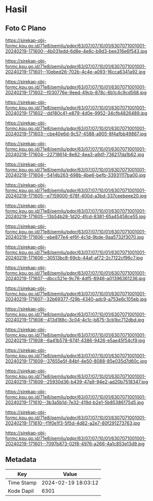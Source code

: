 # Hasil

## Foto C Plano

https://sirekap-obj-formc.kpu.go.id/71e8/pemilu/pdpr/63/07/07/10/01/6307071001001-20240219-171600--4b031edd-6d8e-4e8c-b9d3-bee316e6f543.jpg

https://sirekap-obj-formc.kpu.go.id/71e8/pemilu/pdpr/63/07/07/10/01/6307071001001-20240219-171601--10ebed26-702b-4c4e-a093-16cca6341a92.jpg

https://sirekap-obj-formc.kpu.go.id/71e8/pemilu/pdpr/63/07/07/10/01/6307071001001-20240219-171602--f030776e-9eed-49cb-878c-6b1c4c9cd568.jpg

https://sirekap-obj-formc.kpu.go.id/71e8/pemilu/pdpr/63/07/07/10/01/6307071001001-20240219-171602--dd180c41-e879-4d0e-9952-34cfb4826489.jpg

https://sirekap-obj-formc.kpu.go.id/71e8/pemilu/pdpr/63/07/07/10/01/6307071001001-20240219-171603--cbe40e6d-9c57-4588-a905-8f4afbb49867.jpg

https://sirekap-obj-formc.kpu.go.id/71e8/pemilu/pdpr/63/07/07/10/01/6307071001001-20240219-171604--22718614-8e82-4ea3-a9d1-736217da1b62.jpg

https://sirekap-obj-formc.kpu.go.id/71e8/pemilu/pdpr/63/07/07/10/01/6307071001001-20240219-171604--5414b263-698b-4be6-befb-33931117ba00.jpg

https://sirekap-obj-formc.kpu.go.id/71e8/pemilu/pdpr/63/07/07/10/01/6307071001001-20240219-171605--e7159000-678f-400d-a3bd-337ceebeee20.jpg

https://sirekap-obj-formc.kpu.go.id/71e8/pemilu/pdpr/63/07/07/10/01/6307071001001-20240219-171605--13b54b28-1d20-4fcd-8381-65a45458ce55.jpg

https://sirekap-obj-formc.kpu.go.id/71e8/pemilu/pdpr/63/07/07/10/01/6307071001001-20240219-171606--ebe877e4-ef6f-4c1d-9bde-9aa5732f3070.jpg

https://sirekap-obj-formc.kpu.go.id/71e8/pemilu/pdpr/63/07/07/10/01/6307071001001-20240219-171606--30513bc8-69cb-44af-af72-2c7122cf96c7.jpg

https://sirekap-obj-formc.kpu.go.id/71e8/pemilu/pdpr/63/07/07/10/01/6307071001001-20240219-171607--dbcc521e-9c76-4df5-8946-a01396361236.jpg

https://sirekap-obj-formc.kpu.go.id/71e8/pemilu/pdpr/63/07/07/10/01/6307071001001-20240219-171607--32b69377-f29b-4340-adc9-a753e6c105eb.jpg

https://sirekap-obj-formc.kpu.go.id/71e8/pemilu/pdpr/63/07/07/10/01/6307071001001-20240219-171608--413d188c-3c04-4c1c-b875-3cb1bc712dbd.jpg

https://sirekap-obj-formc.kpu.go.id/71e8/pemilu/pdpr/63/07/07/10/01/6307071001001-20240219-171608--6a41b578-674f-4386-9426-e5ae45f54cf9.jpg

https://sirekap-obj-formc.kpu.go.id/71e8/pemilu/pdpr/63/07/07/10/01/6307071001001-20240219-171609--37655e5f-84bf-4e50-8088-85e035d7d60c.jpg

https://sirekap-obj-formc.kpu.go.id/71e8/pemilu/pdpr/63/07/07/10/01/6307071001001-20240219-171609--25930d36-b439-47a9-94e2-ad20b7518347.jpg

https://sirekap-obj-formc.kpu.go.id/71e8/pemilu/pdpr/63/07/07/10/01/6307071001001-20240219-171610--3b3a5b1d-7e32-419d-b2e1-5b85386175d5.jpg

https://sirekap-obj-formc.kpu.go.id/71e8/pemilu/pdpr/63/07/07/10/01/6307071001001-20240219-171610--f1f0e1f3-5f5d-4d82-a2e7-80f291273763.jpg

https://sirekap-obj-formc.kpu.go.id/71e8/pemilu/pdpr/63/07/07/10/01/6307071001001-20240219-171601--7097b873-02f8-4976-a266-4a1c853e13d9.jpg


## Metadata

| Key        | Value               |
| ---------- | ------------------- |
| Time Stamp | 2024-02-19 18:03:12 |
| Kode Dapil | 6301                |



